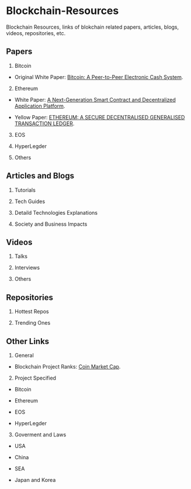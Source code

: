 # Blockchain-Resources
Blockchain Resources, links of blokchain related papers, articles, blogs, videos, repositories, etc.

## Papers
    
1. Bitcoin

* Original White Paper: [Bitcoin: A Peer-to-Peer Electronic Cash System](https://bitcoin.org/bitcoin.pdf).

2. Ethereum
    
* White Paper: [A Next-Generation Smart Contract and Decentralized Application Platform](https://github.com/ethereum/wiki/wiki/White-Paper).

* Yellow Paper: [ETHEREUM: A SECURE DECENTRALISED GENERALISED TRANSACTION LEDGER](https://ethereum.github.io/yellowpaper/paper.pdf).

3. EOS

4. HyperLegder

5. Others



## Articles and Blogs

1. Tutorials

2. Tech Guides

3. Detaild Technologies Explanations

4. Society and Business Impacts

## Videos

1. Talks

2. Interviews

3. Others

## Repositories

1. Hottest Repos

2. Trending Ones


## Other Links

1. General

* Blockchain Project Ranks: [Coin Market Cap](https://coinmarketcap.com/).

2. Project Specified

* Bitcoin

* Ethereum

* EOS

* HyperLegder

3. Goverment and Laws

* USA

* China

* SEA

* Japan and Korea


